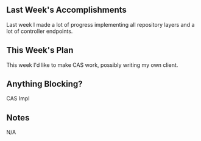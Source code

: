 ## Last Week's Accomplishments

Last week I made a lot of progress implementing all repository layers and a lot of controller endpoints.

## This Week's Plan

This week I'd like to make CAS work, possibly writing my own client.

## Anything Blocking?

CAS Impl

## Notes

N/A
